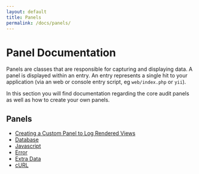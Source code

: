 ```yaml
---
layout: default
title: Panels
permalink: /docs/panels/
---
```


# Panel Documentation

Panels are classes that are responsible for capturing and displaying data.  A panel is displayed within an entry.  An entry represents a single hit to your application (via an web or console entry script, eg `web/index.php` or `yii`).

In this section you will find documentation regarding the core audit panels as well as how to create your own panels.

## Panels

- [Creating a Custom Panel to Log Rendered Views](custom-views/)
- [Database](database/)
- [Javascript](javascript/)
- [Error](error/)
- [Extra Data](extra-data/)
- [cURL](curl/)
